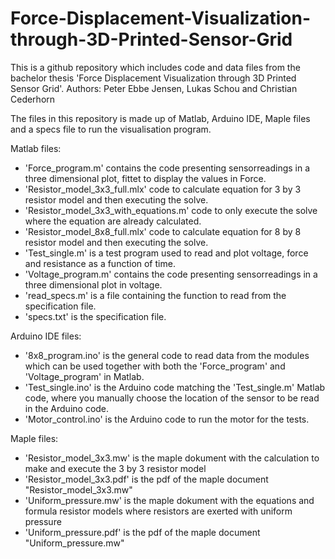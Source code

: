 # Force-Displacement-Visualization-through-3D-Printed-Sensor-Grid
This is a github repository which includes code and data files from the bachelor thesis 'Force Displacement Visualization through 3D Printed Sensor Grid'.
Authors: Peter Ebbe Jensen, Lukas Schou and Christian Cederhorn

The files in this repository is made up of Matlab, Arduino IDE, Maple files and a specs file to run the visualisation program.

Matlab files:
- 'Force_program.m' contains the code presenting sensorreadings in a three dimensional plot, fittet to display the values in Force.
- 'Resistor_model_3x3_full.mlx' code to calculate equation for 3 by 3 resistor model and then executing the solve.
- 'Resistor_model_3x3_with_equations.m' code to only execute the solve where the equation are already calculated.
- 'Resistor_model_8x8_full.mlx' code to calculate equation for 8 by 8 resistor model and then executing the solve.
- 'Test_single.m' is a test program used to read and plot voltage, force and resistance as a function of time.
- 'Voltage_program.m' contains the code presenting sensorreadings in a three dimensional plot in voltage.
- 'read_specs.m' is a file containing the function to read from the specification file.
- 'specs.txt' is the specification file.

Arduino IDE files:
- '8x8_program.ino' is the general code to read data from the modules which can be used together with both the 'Force_program' and 'Voltage_program' in Matlab.
- 'Test_single.ino' is the Arduino code matching the 'Test_single.m' Matlab code, where you manually choose the location of the sensor to be read in the Arduino code.
- 'Motor_control.ino' is the Arduino code to run the motor for the tests.

Maple files:
- 'Resistor_model_3x3.mw' is the maple dokument with the calculation to make and execute the 3 by 3 resistor model
- 'Resistor_model_3x3.pdf' is the pdf of the maple document "Resistor_model_3x3.mw"
- 'Uniform_pressure.mw' is the maple dokument with the equations and formula resistor models where resistors are exerted with uniform pressure 
- 'Uniform_pressure.pdf' is the pdf of the maple document "Uniform_pressure.mw"
